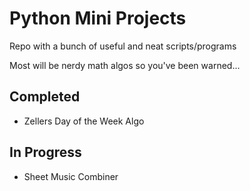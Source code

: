 # Python Mini Projects

Repo with a bunch of useful and neat scripts/programs

Most will be nerdy math algos so you've been warned...

## Completed
- Zellers Day of the Week Algo

## In Progress
- Sheet Music Combiner
